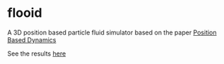 # flooid
A 3D position based particle fluid simulator based on the paper [Position Based Dynamics](http://mmacklin.com/pbf_sig_preprint.pdf)

See the results [here](dillonyao.tk/flooid)
